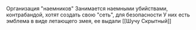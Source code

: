 Организация "наемников"
Занимается наемными убийствами, контрабандой, хотят создать свою "сеть", для безопасности
У них есть эмблема в виде летающего змея, ее выдали [[Шучу Скрытный]]
